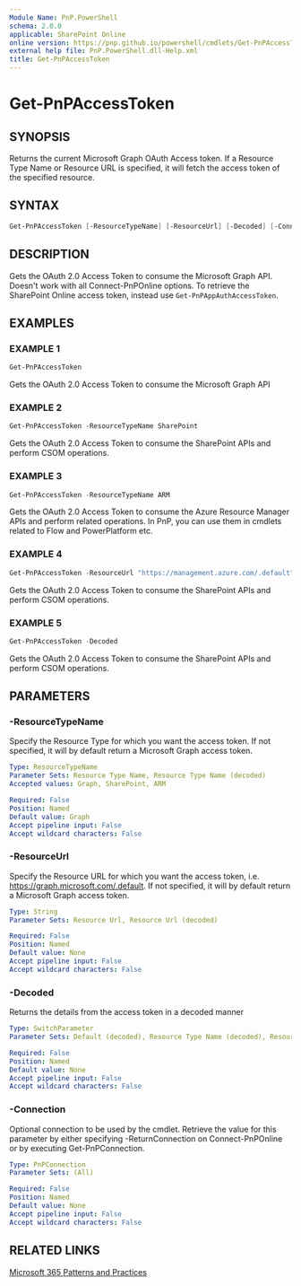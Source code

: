```yaml
---
Module Name: PnP.PowerShell
schema: 2.0.0
applicable: SharePoint Online
online version: https://pnp.github.io/powershell/cmdlets/Get-PnPAccessToken.html
external help file: PnP.PowerShell.dll-Help.xml
title: Get-PnPAccessToken
---
```

  
# Get-PnPAccessToken

## SYNOPSIS
Returns the current Microsoft Graph OAuth Access token. 
If a Resource Type Name or Resource URL is specified, it will fetch the access token of the specified resource.

## SYNTAX

```powershell
Get-PnPAccessToken [-ResourceTypeName] [-ResourceUrl] [-Decoded] [-Connection <PnPConnection>] [<CommonParameters>]
```

## DESCRIPTION
Gets the OAuth 2.0 Access Token to consume the Microsoft Graph API. Doesn't work with all Connect-PnPOnline options. To retrieve the SharePoint Online access token, instead use `Get-PnPAppAuthAccessToken`.

## EXAMPLES

### EXAMPLE 1
```powershell
Get-PnPAccessToken
```

Gets the OAuth 2.0 Access Token to consume the Microsoft Graph API

### EXAMPLE 2
```powershell
Get-PnPAccessToken -ResourceTypeName SharePoint
```

Gets the OAuth 2.0 Access Token to consume the SharePoint APIs and perform CSOM operations.

### EXAMPLE 3
```powershell
Get-PnPAccessToken -ResourceTypeName ARM
```

Gets the OAuth 2.0 Access Token to consume the Azure Resource Manager APIs and perform related operations. In PnP, you can use them in cmdlets related to Flow and PowerPlatform etc.

### EXAMPLE 4
```powershell
Get-PnPAccessToken -ResourceUrl "https://management.azure.com/.default"
```

Gets the OAuth 2.0 Access Token to consume the SharePoint APIs and perform CSOM operations.

### EXAMPLE 5
```powershell
Get-PnPAccessToken -Decoded
```

Gets the OAuth 2.0 Access Token to consume the SharePoint APIs and perform CSOM operations.

## PARAMETERS

### -ResourceTypeName
Specify the Resource Type for which you want the access token. If not specified, it will by default return a Microsoft Graph access token.

```yaml
Type: ResourceTypeName
Parameter Sets: Resource Type Name, Resource Type Name (decoded)
Accepted values: Graph, SharePoint, ARM

Required: False
Position: Named
Default value: Graph
Accept pipeline input: False
Accept wildcard characters: False
```

### -ResourceUrl
Specify the Resource URL for which you want the access token, i.e. https://graph.microsoft.com/.default. If not specified, it will by default return a Microsoft Graph access token.

```yaml
Type: String
Parameter Sets: Resource Url, Resource Url (decoded)

Required: False
Position: Named
Default value: None
Accept pipeline input: False
Accept wildcard characters: False
```

### -Decoded
Returns the details from the access token in a decoded manner

```yaml
Type: SwitchParameter
Parameter Sets: Default (decoded), Resource Type Name (decoded), Resource Url (decoded)

Required: False
Position: Named
Default value: None
Accept pipeline input: False
Accept wildcard characters: False
```

### -Connection
Optional connection to be used by the cmdlet. Retrieve the value for this parameter by either specifying -ReturnConnection on Connect-PnPOnline or by executing Get-PnPConnection.

```yaml
Type: PnPConnection
Parameter Sets: (All)

Required: False
Position: Named
Default value: None
Accept pipeline input: False
Accept wildcard characters: False
```

## RELATED LINKS

[Microsoft 365 Patterns and Practices](https://aka.ms/m365pnp)